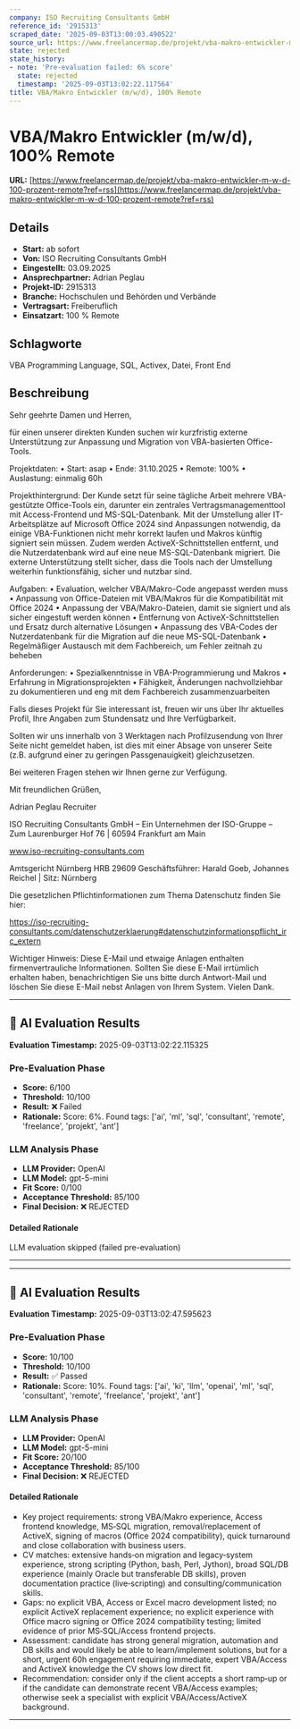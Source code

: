 ```yaml
---
company: ISO Recruiting Consultants GmbH
reference_id: '2915313'
scraped_date: '2025-09-03T13:00:03.490522'
source_url: https://www.freelancermap.de/projekt/vba-makro-entwickler-m-w-d-100-prozent-remote?ref=rss
state: rejected
state_history:
- note: 'Pre-evaluation failed: 6% score'
  state: rejected
  timestamp: '2025-09-03T13:02:22.117564'
title: VBA/Makro Entwickler (m/w/d), 100% Remote
---
```



# VBA/Makro Entwickler (m/w/d), 100% Remote
**URL:** [https://www.freelancermap.de/projekt/vba-makro-entwickler-m-w-d-100-prozent-remote?ref=rss](https://www.freelancermap.de/projekt/vba-makro-entwickler-m-w-d-100-prozent-remote?ref=rss)
## Details
- **Start:** ab sofort
- **Von:** ISO Recruiting Consultants GmbH
- **Eingestellt:** 03.09.2025
- **Ansprechpartner:** Adrian Peglau
- **Projekt-ID:** 2915313
- **Branche:** Hochschulen und Behörden und Verbände
- **Vertragsart:** Freiberuflich
- **Einsatzart:** 100
                                                % Remote

## Schlagworte
VBA Programming Language, SQL, Activex, Datei, Front End

## Beschreibung
Sehr geehrte Damen und Herren,

für einen unserer direkten Kunden suchen wir kurzfristig externe Unterstützung zur Anpassung und Migration von VBA-basierten Office-Tools.

Projektdaten:
• Start: asap
• Ende: 31.10.2025
• Remote: 100%
• Auslastung: einmalig 60h

Projekthintergrund:
Der Kunde setzt für seine tägliche Arbeit mehrere VBA-gestützte Office-Tools ein, darunter ein zentrales Vertragsmanagementtool mit Access-Frontend und MS-SQL-Datenbank. Mit der Umstellung aller IT-Arbeitsplätze auf Microsoft Office 2024 sind Anpassungen notwendig, da einige VBA-Funktionen nicht mehr korrekt laufen und Makros künftig signiert sein müssen. Zudem werden ActiveX-Schnittstellen entfernt, und die Nutzerdatenbank wird auf eine neue MS-SQL-Datenbank migriert. Die externe Unterstützung stellt sicher, dass die Tools nach der Umstellung weiterhin funktionsfähig, sicher und nutzbar sind.

Aufgaben:
• Evaluation, welcher VBA/Makro-Code angepasst werden muss
• Anpassung von Office-Dateien mit VBA/Makros für die Kompatibilität mit Office 2024
• Anpassung der VBA/Makro-Dateien, damit sie signiert und als sicher eingestuft werden können
• Entfernung von ActiveX-Schnittstellen und Ersatz durch alternative Lösungen
• Anpassung des VBA-Codes der Nutzerdatenbank für die Migration auf die neue MS-SQL-Datenbank
• Regelmäßiger Austausch mit dem Fachbereich, um Fehler zeitnah zu beheben

Anforderungen:
• Spezialkenntnisse in VBA-Programmierung und Makros
• Erfahrung in Migrationsprojekten
• Fähigkeit, Änderungen nachvollziehbar zu dokumentieren und eng mit dem Fachbereich zusammenzuarbeiten

Falls dieses Projekt für Sie interessant ist, freuen wir uns über Ihr aktuelles Profil, Ihre Angaben zum Stundensatz und Ihre Verfügbarkeit.

Sollten wir uns innerhalb von 3 Werktagen nach Profilzusendung von Ihrer Seite nicht gemeldet haben, ist dies mit einer Absage von unserer Seite (z.B. aufgrund einer zu geringen Passgenauigkeit) gleichzusetzen.

Bei weiteren Fragen stehen wir Ihnen gerne zur Verfügung.

Mit freundlichen Grüßen,

Adrian Peglau
Recruiter

ISO Recruiting Consultants GmbH
– Ein Unternehmen der ISO-Gruppe –
Zum Laurenburger Hof 76 | 60594 Frankfurt am Main

www.iso-recruiting-consultants.com

Amtsgericht Nürnberg HRB 29609
Geschäftsführer: Harald Goeb, Johannes Reichel | Sitz: Nürnberg

Die gesetzlichen Pflichtinformationen zum Thema Datenschutz finden Sie hier:

https://iso-recruiting-consultants.com/datenschutzerklaerung#datenschutzinformationspflicht_irc_extern

Wichtiger Hinweis: Diese E-Mail und etwaige Anlagen enthalten firmenvertrauliche Informationen. Sollten Sie diese E-Mail irrtümlich erhalten haben, benachrichtigen Sie uns bitte durch Antwort-Mail und löschen Sie diese E-Mail nebst Anlagen von Ihrem System. Vielen Dank.

---

## 🤖 AI Evaluation Results

**Evaluation Timestamp:** 2025-09-03T13:02:22.115325

### Pre-Evaluation Phase
- **Score:** 6/100
- **Threshold:** 10/100
- **Result:** ❌ Failed
- **Rationale:** Score: 6%. Found tags: ['ai', 'ml', 'sql', 'consultant', 'remote', 'freelance', 'projekt', 'ant']

### LLM Analysis Phase
- **LLM Provider:** OpenAI
- **LLM Model:** gpt-5-mini
- **Fit Score:** 0/100
- **Acceptance Threshold:** 85/100
- **Final Decision:** ❌ REJECTED

#### Detailed Rationale
LLM evaluation skipped (failed pre-evaluation)

---


---

## 🤖 AI Evaluation Results

**Evaluation Timestamp:** 2025-09-03T13:02:47.595623

### Pre-Evaluation Phase
- **Score:** 10/100
- **Threshold:** 10/100
- **Result:** ✅ Passed
- **Rationale:** Score: 10%. Found tags: ['ai', 'ki', 'llm', 'openai', 'ml', 'sql', 'consultant', 'remote', 'freelance', 'projekt', 'ant']

### LLM Analysis Phase
- **LLM Provider:** OpenAI
- **LLM Model:** gpt-5-mini
- **Fit Score:** 20/100
- **Acceptance Threshold:** 85/100
- **Final Decision:** ❌ REJECTED

#### Detailed Rationale
- Key project requirements: strong VBA/Makro experience, Access frontend knowledge, MS‑SQL migration, removal/replacement of ActiveX, signing of macros (Office 2024 compatibility), quick turnaround and close collaboration with business users.
- CV matches: extensive hands‑on migration and legacy‑system experience, strong scripting (Python, bash, Perl, Jython), broad SQL/DB experience (mainly Oracle but transferable DB skills), proven documentation practice (live‑scripting) and consulting/communication skills.
- Gaps: no explicit VBA, Access or Excel macro development listed; no explicit ActiveX replacement experience; no explicit experience with Office macro signing or Office 2024 compatibility testing; limited evidence of prior MS‑SQL/Access frontend projects.
- Assessment: candidate has strong general migration, automation and DB skills and would likely be able to learn/implement solutions, but for a short, urgent 60h engagement requiring immediate, expert VBA/Access and ActiveX knowledge the CV shows low direct fit.
- Recommendation: consider only if the client accepts a short ramp‑up or if the candidate can demonstrate recent VBA/Access examples; otherwise seek a specialist with explicit VBA/Access/ActiveX background.

---
